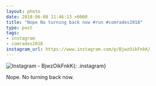 ```yaml
---
layout: photo
date: 2018-06-08 11:46:13 +0000
title: "Nope No turning back now #run #comrades2018"
type: post
tags:
- instagram
- comrades2018
instagram_url: https://www.instagram.com/p/BjwzOikFnkK/
---
```


![Instagram - BjwzOikFnkK](https://gonefora.run/img/BjwzOikFnkK.jpg){: .instagram}

Nope. No turning back now.  
